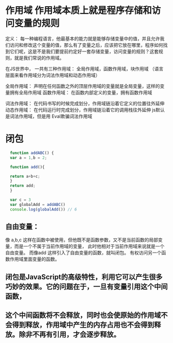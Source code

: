 # 作用域    作用域本质上就是程序存储和访问变量的规则
定义： 每一种编程语言，他最基本的能力就是能够存储变量中的值，并且允许我们访问和修改这个变量的值，那么有了变量之后，应该把它放在哪里，程序如何找到它们呢，这是不是我们要提前约定好一套存储变量，访问变量的规则？这套规则，就是我们常说的作用域。

在JS世界中， 一共有三种作用域： 全局作用域，函数作用域，块作用域
（语言层面来看作用域分为词法作用域和动态作用域）

全局作用域： 声明在任何函数之外的顶层作⽤域的变量就是全局变量，这样的变量拥有全局作⽤域
函数作用域： 在函数内部定义的变量，拥有函数作⽤域


词法作⽤域： 在代码书写的时候完成划分，作⽤域链沿着它定义的位置往外延伸
动态作⽤域： 在代码运⾏时完成划分，作⽤域链沿着它的调⽤栈往外延伸
js默认是词法作用域，但是用 Eval欺骗词法作用域


# 闭包
```js
  function addABC() {
  var a = 1,b = 2;

  function add(){

  return a+b+c;
  }
  return add;
  }

  var c = 3
  var globalAdd = addABC()
  console.log(globalAdd()) // 6
```
  ## 自由变量：
  像 a,b,c 这样在函数中被使用，但他既不是函数参数，又不是当前函数的局部变量，而是一个不属于当前作用域的变量，
  此时他相对于当前作用域来说就是一个自由变量。 而像add 这样引入了自由变量的函数，就叫闭包。
有权访问另一个函数作用域里面变量的函数。

## 闭包是JavaScript的高级特性，利用它可以产生很多巧妙的效果。它的问题在于，一旦有变量引用这个中间函数，
## 这个中间函数将不会释放，同时也会使原始的作用域不会得到释放，作用域中产生的内存占用也不会得到释放。除非不再有引用，才会逐步释放。

